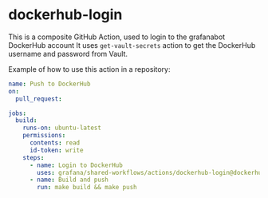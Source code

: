 # dockerhub-login

This is a composite GitHub Action, used to login to the grafanabot DockerHub account
It uses `get-vault-secrets` action to get the DockerHub username and password from Vault.

Example of how to use this action in a repository:

<!-- x-release-please-start-version -->

```yaml
name: Push to DockerHub
on:
  pull_request:

jobs:
  build:
    runs-on: ubuntu-latest
    permissions:
      contents: read
      id-token: write
    steps:
      - name: Login to DockerHub
        uses: grafana/shared-workflows/actions/dockerhub-login@dockerhub-login/v1.0.3
      - name: Build and push
        run: make build && make push
```

<!-- x-release-please-end-version -->
